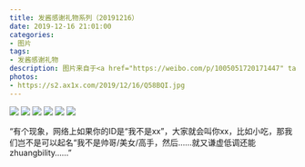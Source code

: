 ```yaml
---
title: 发酱感谢礼物系列（20191216）
date: 2019-12-16 21:01:00
categories:
- 图片
tags:
- 发酱感谢礼物
description: 图片来自于<a href="https://weibo.com/p/1005051720171447" target="_blank">quanmmmmm</a><br/> “天若有情天亦老，妙蛙种子真的好。谢谢小吃～～（话说这个蝴蝶放上去怎么固定呢？”
photos: 
- https://s2.ax1x.com/2019/12/16/Q58BQI.jpg
---
```


![](https://s2.ax1x.com/2019/12/16/Q58dWd.jpg)
![](https://s2.ax1x.com/2019/12/16/Q580SA.jpg)
![](https://s2.ax1x.com/2019/12/16/Q586w8.jpg)
![](https://s2.ax1x.com/2019/12/16/Q58aJH.jpg)
![](https://s2.ax1x.com/2019/12/16/Q58yef.jpg)
![](https://s2.ax1x.com/2019/12/16/Q58rOP.jpg)

“有个现象，网络上如果你的ID是“我不是xx”，大家就会叫你xx，比如小吃，那我们岂不是可以起名“我不是帅哥/美女/高手，然后……就又谦虚低调还能zhuangbility……”